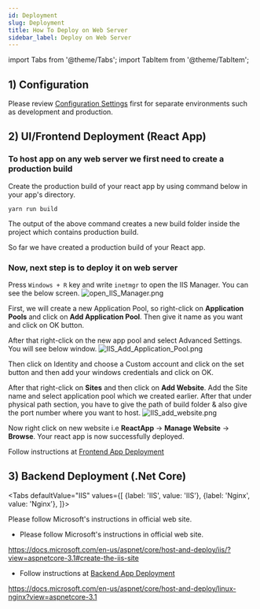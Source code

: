 ```yaml
---
id: Deployment
slug: Deployment
title: How To Deploy on Web Server
sidebar_label: Deploy on Web Server
---
```


import Tabs from '@theme/Tabs';
import TabItem from '@theme/TabItem';

## 1) Configuration

Please review [Configuration Settings](Configuration.md) first for separate environments such as development and production.

## 2) UI/Frontend Deployment (React App)

### To host app on any web server we first need to create a production build

Create the production build of your react app by using command below in your app's directory.

```
yarn run build
```

The output of the above command creates a new build folder inside the project which contains production build.

So far we have created a production build of your React app.  

### Now, next step is to deploy it on web server
<!--DOCUSAURUS_CODE_TABS-->
<!-- IIS -->
Press  `Windows + R`  key and write  `inetmgr`  to open the IIS Manager. You can see the below screen.
![open_IIS_Manager.png](https://www.netcoregenesis.com/images/documentation/open_IIS_Manager.png)

First, we will create a new Application Pool, so right-click on  **Application Pools**  and click on  **Add Application Pool**. Then give it name as you want and click on OK button.

After that right-click on the new app pool and select Advanced Settings. You will see below window.
![IIS_Add_Application_Pool.png](https://www.netcoregenesis.com/images/documentation/IIS_Add_Application_Pool.png)

Then click on Identity and choose a Custom account and click on the set button and then add your windows credentials and click on OK.

After that right-click on  **Sites**  and then click on  **Add Website**. Add the Site name and select application pool which we created earlier. After that under physical path section, you have to give the path of build folder & also give the port number where you want to host.
![IIS_add_website.png](https://www.netcoregenesis.com/images/documentation/IIS_add_website.png)

Now right click on new website i.e  **ReactApp**  ->  **Manage Website**  ->  **Browse**. Your react app is now successfully deployed.

<!-- Nginx -->
Follow instructions at [Frontend App Deployment](Server_Setup_Deployment.md#ii-frontend-app)

<!--END_DOCUSAURUS_CODE_TABS-->

## 3) Backend Deployment (.Net Core)

<Tabs
    defaultValue="IIS"
    values={[
        {label: 'IIS', value: 'IIS'},
        {label: 'Nginx', value: 'Nginx'},
    ]}>

Please follow Microsoft's instructions in official web site.

<TabItem value="IIS">

- Please follow Microsoft's instructions in official web site.

https://docs.microsoft.com/en-us/aspnet/core/host-and-deploy/iis/?view=aspnetcore-3.1#create-the-iis-site
</TabItem>

<TabItem value="Nginx">

- Follow instructions at [Backend App Deployment](Server_Setup_Deployment.md#i-backend-app)

https://docs.microsoft.com/en-us/aspnet/core/host-and-deploy/linux-nginx?view=aspnetcore-3.1

</TabItem>
</Tabs>